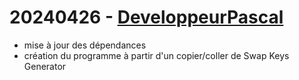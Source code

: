 # 20240426 - [DeveloppeurPascal](https://github.com/DeveloppeurPascal)

* mise à jour des dépendances
* création du programme à partir d'un copier/coller de Swap Keys Generator
